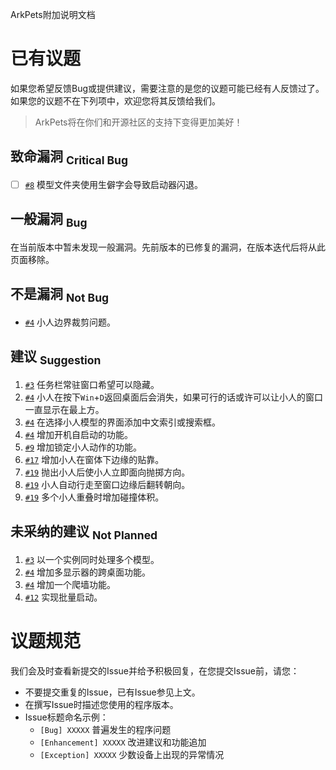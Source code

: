 ArkPets附加说明文档
# 已有议题

如果您希望反馈Bug或提供建议，需要注意的是您的议题可能已经有人反馈过了。如果您的议题不在下列项中，欢迎您将其反馈给我们。
> ArkPets将在你们和开源社区的支持下变得更加美好！

## 致命漏洞 <sub>Critical Bug</sub>
- [ ] [`#8`](https://github.com/isHarryh/Ark-Pets/issues/8) 模型文件夹使用生僻字会导致启动器闪退。

## 一般漏洞 <sub>Bug</sub>
在当前版本中暂未发现一般漏洞。先前版本的已修复的漏洞，在版本迭代后将从此页面移除。

## 不是漏洞 <sub>Not Bug</sub>
- [`#4`](https://github.com/isHarryh/Ark-Pets/issues/4) 小人边界裁剪问题。

## 建议 <sub>Suggestion</sub>
1. [`#3`](https://github.com/isHarryh/Ark-Pets/issues/3) 任务栏常驻窗口希望可以隐藏。
2. [`#4`](https://github.com/isHarryh/Ark-Pets/issues/4) 小人在按下`Win`+`D`返回桌面后会消失，如果可行的话或许可以让小人的窗口一直显示在最上方。
3. [`#4`](https://github.com/isHarryh/Ark-Pets/issues/4) 在选择小人模型的界面添加中文索引或搜索框。
4. [`#4`](https://github.com/isHarryh/Ark-Pets/issues/4) 增加开机自启动的功能。
5. [`#9`](https://github.com/isHarryh/Ark-Pets/issues/9) 增加锁定小人动作的功能。
6. [`#17`](https://github.com/isHarryh/Ark-Pets/issues/17) 增加小人在窗体下边缘的贴靠。
7. [`#19`](https://github.com/isHarryh/Ark-Pets/issues/19) 抛出小人后使小人立即面向抛掷方向。
8. [`#19`](https://github.com/isHarryh/Ark-Pets/issues/19) 小人自动行走至窗口边缘后翻转朝向。
9. [`#19`](https://github.com/isHarryh/Ark-Pets/issues/19) 多个小人重叠时增加碰撞体积。

## 未采纳的建议 <sub>Not Planned</sub>
1. [`#3`](https://github.com/isHarryh/Ark-Pets/issues/4) 以一个实例同时处理多个模型。
2. [`#4`](https://github.com/isHarryh/Ark-Pets/issues/4) 增加多显示器的跨桌面功能。
3. [`#4`](https://github.com/isHarryh/Ark-Pets/issues/4) 增加一个爬墙功能。
4. [`#12`](https://github.com/isHarryh/Ark-Pets/issues/12) 实现批量启动。


# 议题规范
我们会及时查看新提交的Issue并给予积极回复，在您提交Issue前，请您：
- 不要提交重复的Issue，已有Issue参见上文。
- 在撰写Issue时描述您使用的程序版本。
- Issue标题命名示例：
    - `[Bug] XXXXX` 普遍发生的程序问题
    - `[Enhancement] XXXXX` 改进建议和功能追加
    - `[Exception] XXXXX` 少数设备上出现的异常情况
